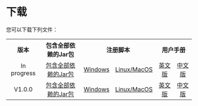 # 下载

您可以下载下列文件：

<table>
    <tr>
        <th align="center">版本</th>
        <th align="center">包含全部依赖的Jar包</th>
        <th align="center" colspan="2">注册脚本</th>
        <th align="center" colspan="2">用户手册</th>
    </tr>
    <tr>
        <td align="center">In progress</td>
        <td align="center"><a href="../download/iotdb-quality-2.0.0-SNAPSHOT-jar-with-dependencies.jar">包含全部依赖的Jar包</a></td>
        <td align="center"><a href="../download/register-UDF.bat">Windows</a></td>
        <td align="center"><a href="../download/register-UDF.sh">Linux/MacOS</a></td>
        <td align="center"><a href="../download/UserManual_zh.pdf">英文版</a></td>
        <td align="center"><a href="../download/UserManual_zh.pdf">中文版</a></td>
    </tr>
    <tr>
        <td align="center">V1.0.0</td>
        <td align="center"><a href="../download/V1.0.x/iotdb-quality-1.0.0-jar-with-dependencies.jar">包含全部依赖的Jar包</a></td>
        <td align="center"><a href="../download/V1.0.x/register-UDF.bat">Windows</a></td>
        <td align="center"><a href="../download/V1.0.x/register-UDF.sh">Linux/MacOS</a></td>
        <td align="center"><a href="../download/V1.0.x/UserManual_zh.pdf">英文版</a></td>
        <td align="center"><a href="../download/V1.0.x/UserManual_zh.pdf">中文版</a></td>
    </tr>
</table>